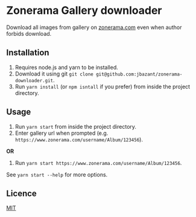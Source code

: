 # Zonerama Gallery downloader
Download all images from gallery on [zonerama.com](https://zonerama.com) even when author forbids download.

## Installation
1. Requires node.js and yarn to be installed.
1. Download it using git `git clone git@github.com:jbazant/zonerama-downloader.git`.
1. Run `yarn install` (or `npm isntall` if you prefer) from inside the project directory.

## Usage
1. Run `yarn start` from inside the project directory.
1. Enter gallery url when prompted (e.g. `https://www.zonerama.com/username/Album/123456`).

**OR**

1. Run `yarn start https://www.zonerama.com/username/Album/123456`.

See `yarn start --help` for more options.

## Licence 
[MIT](./LICENSE)
